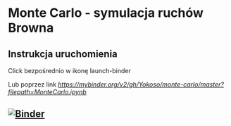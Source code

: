# Monte Carlo - symulacja ruchów Browna

## Instrukcja uruchomienia
Click bezpośrednio w ikonę launch-binder

Lub poprzez link *https://mybinder.org/v2/gh/Yokoso/monte-carlo/master?filepath=MonteCarlo.ipynb*

## [![Binder](https://mybinder.org/badge_logo.svg)](https://mybinder.org/v2/gh/Yokoso/monte-carlo/master?filepath=MonteCarlo.ipynb)
